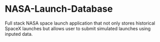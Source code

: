 # NASA-Launch-Database
Full stack NASA space launch application that not only stores historical SpaceX launches but allows user to submit simulated launches using inputed data. 

